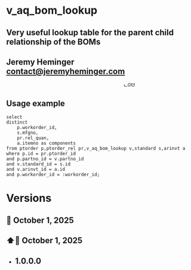 
# v_aq_bom_lookup
## Very useful lookup table for the parent child relationship of the BOMs
## Jeremy Heminger <contact@jeremyheminger.com>

                                                ᓚᘏᗢ

## Usage example

    select 
    distinct
        p.workorder_id,
        s.mfgno,
        pr.rel_quan,
        a.itemno as components
    from ptorder p,ptorder_rel pr,v_aq_bom_lookup v,standard s,arinvt a
    where p.id = pr.ptorder_id
    and p.partno_id = v.partno_id
    and v.standard_id = s.id
    and v.arinvt_id = a.id
    and p.workorder_id = :workorder_id;

# Versions

## 📅 October 1, 2025
## ⬆️📅 October 1, 2025

* ## 1.0.0.0
